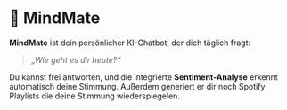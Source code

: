 # 💬 MindMate

**MindMate** ist dein persönlicher KI-Chatbot, der dich täglich fragt:  
> *„Wie geht es dir heute?“*  

Du kannst frei antworten, und die integrierte **Sentiment-Analyse** erkennt automatisch deine Stimmung. Außerdem generiert er dir noch Spotify Playlists die deine Stimmung wiederspiegelen. 